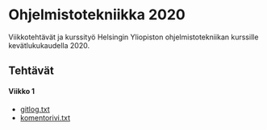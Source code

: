 # Ohjelmistotekniikka 2020
Viikkotehtävät ja kurssityö Helsingin Yliopiston ohjelmistotekniikan kurssille kevätlukukaudella 2020.

## Tehtävät
#### Viikko 1
 * [gitlog.txt](https://github.com/ltuppurainen/ohjelmistotekniikka/blob/master/laskarit/viikko1/gitlog.txt)
 * [komentorivi.txt](https://github.com/ltuppurainen/ohjelmistotekniikka/blob/master/laskarit/viikko1/komentorivi.txt)
